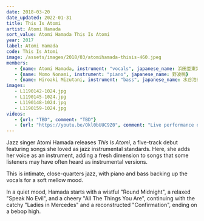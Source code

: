 ```yaml
---
date: 2018-03-20
date_updated: 2022-01-31
title: This Is Atomi
artist: Atomi Hamada
sort_value: Atomi Hamada This Is Atomi
year: 2017
label: Atomi Hamada
code: This Is Atomi
image: /assets/images/2018/03/atomihamada-thisis-460.jpeg
members:
   - {name: Atomi Hamada, instrument: "vocals", japanese_name: 浜田亜東実, url: "http://atorin.cocolog-nifty.com/blog/"}
   - {name: Momo Nonami, instrument: "piano", japanese_name: 野波桃}
   - {name: Hiroaki Mizutani, instrument: "bass", japanese_name: 水谷浩章, url: "http://www.ab.cyberhome.ne.jp/~mizmzic/index.html"}
images:
   - L1190142-1024.jpg
   - L1190145-1024.jpg
   - L1190148-1024.jpg
   - L1190159-1024.jpg
videos: 
   - {url: "TBD", comment: "TBD"}
   - {url: "https://youtu.be/Okl0bUUC9Z0", comment: "Live performance of \"Ladies in Mercedes\", track four on this album"}
---
```

Jazz singer Atomi Hamada releases *This Is Atomi*, a five-track debut featuring songs she loved as jazz instrumental standards. Here, she adds her voice as an instrument, adding a fresh dimension to songs that some listeners may have often heard as instrumental versions.

This is intimate, close-quarters jazz, with piano and bass backing up the vocals for a soft mellow mood.

In a quiet mood, Hamada starts with a wistful "Round Midnight", a relaxed "Speak No Evil", and a cheery "All The Things You Are", continuing with the catchy "Ladies in Mercedes" and a reconstructed "Confirmation", ending on a bebop high.